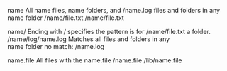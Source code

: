 name    	All name files, name folders, and           /name.log
            files and folders in any name folder        /name/file.txt
                                                        /name/file.txt

name/       Ending with / specifies the pattern is for   /name/file.txt
             a folder.                                   /name/log/name.log
             Matches all files and folders in any        
             name folder                                 no match:
                                                        /name.log

name.file   All files with the name.file                /name.file
                                                        /lib/name.file
                                                        